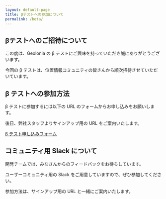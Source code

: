 ```yaml
---
layout: default-page
title: βテストへの参加について
permalink: /beta/
---
```


## βテストへのご招待について

この度は、Geolonia の β テストにご興味を持っていただき誠にありがとうございます。

今回の β テストは、位置情報コミュニティの皆さんから順次招待させていただいています。

## β テストへの参加方法

β テストに参加するには以下の URL のフォームからお申し込みをお願いします。

後日、弊社スタッフよりサインアップ用の URL をご案内いたします。

[β テスト申し込みフォーム](https://docs.google.com/forms/d/1ylUwd_SGgWNhWUTYeh0-af3ZbPdHVObsGQ4SQe1HwFg)

## コミュニティ用 Slack について

開発チームでは、みなさんからのフィードバックをお待ちしています。

ユーザーコミュニティ用の Slack をご用意していますので、ぜひ参加してください。

参加方法は、サインアップ用の URL と一緒にご案内いたします。
